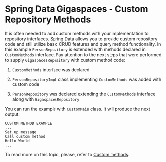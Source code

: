 Spring Data Gigaspaces - Custom Repository Methods
===========================================

It is often needed to add custom methods with your implementation to repository interfaces. Spring Data allows you to provide custom repository code and still utilize basic CRUD features and query method functionality. In this example `PersonRepository` is extended with methods declared in `CustomMethods` interface. Pay attention to the next steps that were performed to supply `GigaspacesRepository` with custom method code:

1. `CustomMethods` interface was declared

2. `PersonRepositoryImpl` class implementing `CustomMethods` was added with custom code

3. `PersonRepository` was declared extending the `CustomMethods` interface along with `GigaspacesRepository`

You can run the example with `CustomMain` class. It will produce the next output:

```
CUSTOM METHOD EXAMPLE
...
Set up message
Call custom method
Hello World
...
```

To read more on this topic, please, refer to [Custom methods](https://github.com/meirfarajGig/spring-data-gigaspaces/wiki/Reference-Documentation#custom).